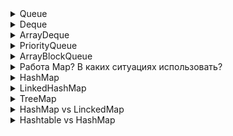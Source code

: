 <details><summary>Queue</summary>
    <p><b>Queue</b> - интерфейс очереди в java, работающий по принципу первый вошел - первый вышел (FIFO)</p>
    <ul>Описывает методы:
        <li><b>boolean add(E e)</b> - вставляет элемент, если успешно то возвращает true, иначе бросает IllegalStateException</li>
        <li><b>E element()</b> - возвращает, но не удаляет, элемент из начала очереди. Если очередь пуста, генерирует исключение NoSuchElementException</li>
        <li><b>boolean offer(E obj)</b> - добавляет элемент obj в конец очереди. Если элемент удачно добавлен, возвращает true, иначе - false</li>
        <li><b>E peek()</b> - возвращает без удаления элемент из начала очереди. Если очередь пуста, возвращает значение null</li>
        <li><b>E poll()</b> - возвращает с удалением элемент из начала очереди. Если очередь пуста, возвращает значение null</li>
        <li><b>E remove()</b> - возвращает с удалением элемент из начала очереди. Если очередь пуста, генерирует исключение NoSuchElementException</li>
    </ul>
</details>
<details><summary>Deque</summary>
    <p>Deque расширяет интерфейс Queue и определяет поведение двунаправленной очереди, которая работает как обычная однонаправленная очередь, либо как стек, действующий по принципу LIFO</p>
    <ul>Методы:
        <li><b>void addFirst(E obj)</b> - добавляет элемент в начало очереди</li>
        <li><b>void addLast(E obj)</b> - добавляет элемент obj в конец очереди</li>
        <li><b>E getFirst()</b> - возвращает без удаления элемент из головы очереди. Если очередь пуста, генерирует исключение NoSuchElementException</li>
        <li><b>E getLast()</b> - возвращает без удаления последний элемент очереди. Если очередь пуста, генерирует исключение NoSuchElementException</li>
        <li><b>boolean offerFirst(E obj)</b> - добавляет элемент obj в самое начало очереди. Если элемент удачно добавлен, возвращает true, иначе - false</li>
        <li><b>boolean offerLast(E obj)</b> - добавляет элемент obj в конец очереди. Если элемент удачно добавлен, возвращает true, иначе - false</li>
        <li><b>E peekFirst()</b> - возвращает без удаления элемент из начала очереди. Если очередь пуста, возвращает значение null</li>
        <li><b>E peekLast()</b> - возвращает без удаления последний элемент очереди. Если очередь пуста, возвращает значение null</li>
        <li><b>E pollFirst()</b> - возвращает с удалением элемент из начала очереди. Если очередь пуста, возвращает значение null</li>
        <li><b>E pollLast()</b> - возвращает с удалением последний элемент очереди. Если очередь пуста, возвращает значение null</li>
        <li><b>E pop()</b> - возвращает с удалением элемент из начала очереди. Если очередь пуста, генерирует исключение NoSuchElementException</li>
        <li><b>void push(E element)</b> - добавляет элемент в самое начало очереди</li>
        <li><b>E removeFirst()</b> - возвращает с удалением элемент из начала очереди. Если очередь пуста, генерирует исключение NoSuchElementException</li>
        <li><b>E removeLast()</b> - возвращает с удалением элемент из конца очереди. Если очередь пуста, генерирует исключение NoSuchElementException</li>
        <li><b>boolean removeFirstOccurrence(Object obj)</b> - удаляет первый встреченный элемент obj из очереди. Если удаление произшло, то возвращает true, иначе возвращает false</li>
        <li><b>boolean removeLastOccurrence(Object obj)</b> - удаляет последний встреченный элемент obj из очереди. Если удаление произшло, то возвращает true, иначе возвращает false</li>
    </ul>
</details>
<details><summary>ArrayDeque</summary>
    <p>Класс представляют обобщенную двунаправленную очередь, наследуя функционал от класса AbstractCollection и применяя интерфейс Deque</p>
    <p>Эта коллекция представляет собой реализацию с использованием массивов, подобно ArrayList, но не позволяет обращаться к элементам по индексу и хранение null</p>
    <ol>Особенности:
        <li>Непотокобезопасная</li>
        <li>не поддерживает хранение null</li>
        <li>Работает значительно быстрее, чем синхронизированный Stack</li>
        <li>Является более быстрой очередью, чем LinkedList, из-за лучшей локальности ссылки</li>
        <li>Большинство операций имеют постоянную временную сложность</li>
        <li>Итератор, возвращаемый ArrayDeque, является fail-fast (отказоустойчивым)</li>
        <li>ArrayDeque автоматически удваивает размер массива, когда указатель начала и хвоста встречаются друг с другом при добавлении элемента</li>
    </ol>
    <ul>Конструкторы:
        <li><b>ArrayDeque()</b> - создает пустую очередь</li>
        <li><b>ArrayDeque(Collection&lt;? extends E&gt;	 col)</b> - создает очередь, наполненную элементами из коллекции col</li>
        <li><b>ArrayDeque(int capacity)</b> - создает очередь с начальной емкостью capacity. Если мы явно не указываем начальную емкость, то емкость по умолчанию будет равна 16</li>
    </ul>
    <p>Работа как Стек: если мы используем методы для добавлени <b>push</b>, а для извлечения <b>pop</b> то ArrayDeque будет работать как стек:<br>
        когда мы извлекаем элемент, он устанавливает элемент в позиции head как нулевой, чтобы элемент мог быть удален сборщиком мусора, а затем перемещает указатель head на единицу назад<br>
        <img src="https://www.baeldung.com/wp-content/uploads/2017/11/Stack.jpg" >
    </p>
    <p>Работа как очередь: Когда мы добавляем элемент с помощью метода <b>offer</b>, он перемещает хвостовой указатель на единицу. В то время как, когда получаем элемент
        методом <b>poll</b>, он устанавливает для элемента в позиции head значение null, чтобы элемент мог быть удален сборщиком мусора, а затем перемещает указатель head<br>
        <img src="https://www.baeldung.com/wp-content/uploads/2017/11/Queue.jpg" > 
    </p>
</details>
<details><summary>PriorityQueue</summary>
    <p>Класс PriorityQueue расширяет класс AbstractQueue и реализует интерфейс Queue. Он служит для создания очереди по приоритетам на основании компаратора очереди</p>
    <ul>Особенности:
        <li>не допускает null</li>
        <li>не можем создать PriorityQueue из non-comparable объектов</li>
        <li>Неограниченная, расширяемая очередь</li>
        <li>Голова — это наименьший элемент по отношению к указанному порядку</li>
        <li>Поскольку PriorityQueue не является потокобезопасным, Java предоставляет класс PriorityBlockingQueue, который реализует интерфейс BlockingQueue для использования в многопоточной среде Java</li>
        <li>Операции извлечения из очереди опрос, удаление, просмотр и доступ к элементу в начале очереди</li>
        <li>Он обеспечивает время O (log (n)) для методов добавления и опроса</li>
        <li>Он наследует методы класса AbstractQueue, AbstractCollection, Collection и Object</li>
    </ul>
</details>
<details><summary>ArrayBlockQueue</summary>
    <p></p>
</details>
<details><summary>Работа Map? В каких ситуациях использовать?</summary>
    <p><b>Map</b> - интерфейс представления (карты) который хранит данные в виде пар ключ-значение. Он не является частью java.util.collections,
        но очень тесно связан. На его основе построены коллекции типа Set
    </p>
    <ul>Особенности:
        <li>Map не может содержать повторяющиеся ключи</li>
        <li>Каждому ключу может соответствовать только одно значение</li>
        <li>Некотороыйе реализации поддерживают в качестве ключа null, такие как HashMap и LinkedHashMap</li>
    </ul>
</details>
<details><summary>HashMap</summary>
    <p><b>HashMap</b> - основан на хэш-таблицах, реализует интерфейс Map. Ключи и значения могут быть ссылочных типов, в том числе и null. 
        Данная реализация не дает гарантий относительно порядка элементов с течением времени
    </p>
    <ul>Поля HashMap:
        <li><b>table</b> - Массив типа Entry[], который является хранилищем ссылок на списки (цепочки) значений</li>
        <li><b>loadFactor</b> - Коэффициент загрузки. Значение по умолчанию 0.75 является хорошим компромиссом между временем доступа и объемом хранимых данных</li>
        <li><b>threshold</b> - Предельное количество элементов, при достижении которого, размер хэш-таблицы увеличивается вдвое. Рассчитывается по формуле (capacity * loadFactor)</li>
        <li><b>size</b> - Количество элементов</li> 
    </ul>
</details>
<details><summary>LinkedHashMap</summary>
    <p><b>LinkedHashMap</b> основана на хеш таблице и связанном списке. Расширяет класс HashMap. Добавляя свои свойства:</br>
        header - «голова» двусвязного списка; accessOrder указывает каким образом будет осуществляться доступ к элементам при использовании итератора
    </p>
    <p>Порядок вставки сохраняется за счет того, что в Entry храняться ссылки на следующий и предыдущий элементы (before, after)</p>
    <p>LinkedHashMap имеет чуть хуже производительность чем HashMap, за счет накладных расходов</p>
</details>
<details><summary>TreeMap</summary>
    <p><b>TreeMap</b> - реализация map, которая сортирует свои записи по ключу с использованием компаратора</p>
    
</details>
<details><summary>HashMap vs LinckedMap</summary>
    <p>HashMap хороша как реализация карты общего назначения, обеспечивающая быстрое хранение и поиск. Однако она хуже из-за хаотичного и беспорядочного расположения записей</p>
    <p>Это приводит к тому, что он плохо работает в сценариях с большим количеством итераций, поскольку вся емкость базового массива влияет на обход, а не только на количество записей</p>
    <p>LinkedHashMap обладает хорошими атрибутами хэш-карт и упорядочивает записи. Он работает лучше при большом количестве итераций, поскольку учитывается только количество записей независимо от емкости</p>
</details>
<details><summary>Hashtable vs HashMap</summary>
    <p>Hashtable - старая реализация структуры данных хэш-таблицы в Java</p>
    <ul>Особенности Hashtable:
        <li>Потокобезопасность</li>
        <li>null не может быть ключем</li>
        <li>Хуже производетельность из-за потокобезопастности</li>
    </ul>
</details>